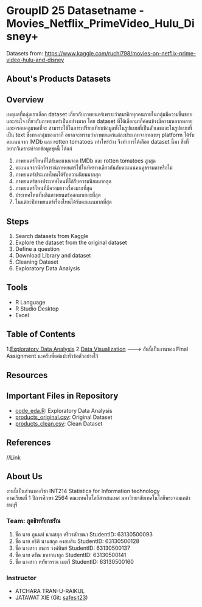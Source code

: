 
# GroupID 25 Datasetname - Movies_Netflix_PrimeVideo_Hulu_Disney+
Datasets from: https://www.kaggle.com/ruchi798/movies-on-netflix-prime-video-hulu-and-disney

## About's Products Datasets

## Overview
เหตุผลที่กลุ่มเราเลือก dataset เกี่ยวกับภาพยนตร์เพราะว่าสมาชิกทุกคนภายในกลุ่มมีความชื่นชอบและสนใจ
เกี่ยวกับภาพยนตร์เป็นอย่างมาก โดย dataset ที่ได้เลือกมาก็ค่อนข้างมีความหลากหลายและครอบคลุมพอที่จะ
สามารถใช้ในการเปรียบเทียบข้อมูลทั้งในรูปแบบที่เป็นตัวเลขและในรูปแบบที่เป็น text ซึ่งทางกลุ่มของเราก็
อยากจะทราบว่าภาพยนตร์แต่ละประเภทจากหลายๆ platform ได้รับคะแนนจาก IMDb และ rotten
tomatoes เท่าไหร่บ้าง จึงทำการได้เลือก dataset นี้มา
สิ่งที่อยากวิเคราะห์จากข้อมูลชุดนี้ ได้แก่
1. ภาพยนตร์ไหนที่ได้รับคะแนนจาก IMDb และ rotten tomatoes สูงสุด
2. คะแนนจากนักวิจารณ์ภาพยนตร์ไปในทิศทางเดียวกันกับคะแนนคนดูธรรมดาหรือไม่
3. ภาพยนตร์ประเภทไหนได้รับความนิยมมากสุด
4. ภาพยนตร์ของประเทศไหนที่ได้รับความนิยมมากสุด
5. ภาพยนตร์ไหนที่มีความยาวเรื่องมากที่สุด
6. ประเทศไหนที่ผลิตภาพยนตร์ออกมาเยอะที่สุด
7. ในแต่ละปีภาพยนตร์เรื่องไหนได้รับคะแนนมากที่สุด
## Steps
1. Search datasets from Kaggle
2. Explore the dataset from the original dataset
3. Define a question
4. Download Library and dataset
5. Cleaning Dataset
6. Exploratory Data Analysis

## Tools
- R Language
- R Studio Desktop
- Excel

## Table of Contents
1.[Exploratory Data Analysis](./01_explore.md)
2.[Data Visualization](./01_explore.md) ---> อันนี้เป็นงานของ Final Assignment นะครับพี่แค่แปะหัวข้อตัวอย่างไว้

## Resources
## Important Files in Repository
- [code_eda.R](./code_eda.R): Exploratory Data Analysis
- [products_original.csv](./products_original.csv): Original Dataset
- [products_clean.csv](./products_original.csv): Clean Dataset
## References
//Link
## About Us
งานนี้เป็นส่วนของวิชา INT214 Statistics for Information technology <br/> ภาคเรียนที่ 1 ปีการศึกษา 2564 คณะเทคโนโลยีสารสนเทศ มหาวิทยาลัยเทคโนโลยีพระจอมเกล้าธนบุรี
### Team: ภูอธิหทัยกชรัณ
1. ชื่อ นาย ภูนนท์ นามสกุล ศรีวรลักขณา    StudentID: 63130500093
2. ชื่อ นาย อธิติ  นามสกุล คงสบสิน    StudentID: 63130500128
3. ชื่อ นางสาว กชกร วงค์ทิพย์     StudentID: 63130500137
4. ชื่อ นาย ดรัณ มหาวนากูล     StudentID: 63130500141
5. ชื่อ นางสาว หทัยวรรณ เมฆวี     StudentID: 63130500160

### Instructor
- ATCHARA TRAN-U-RAIKUL
- JATAWAT XIE (Git: [safesit23](https://github.com/safesit23))
